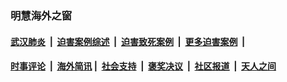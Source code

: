 
### 明慧海外之窗

####  [武汉肺炎](indexes/365.md?t=07110601) &nbsp;|&nbsp;  [迫害案例综述](indexes/328.md?t=07110601) &nbsp;|&nbsp; [迫害致死案例](indexes/277.md?t=07110601)  &nbsp;|&nbsp; [更多迫害案例](indexes/81.md?t=07110601)  &nbsp;|&nbsp; 
####  [时事评论](indexes/19.md?t=07110601) &nbsp;|&nbsp; [海外简讯](indexes/245.md?t=07110601)&nbsp;|&nbsp;  [社会支持](indexes/140.md?t=07110601) &nbsp;|&nbsp; [褒奖决议](indexes/282.md?t=07110601) &nbsp;|&nbsp; [社区报道](indexes/91.md?t=07110601)  &nbsp;|&nbsp; [天人之间](indexes/78.md?t=07110601) 

